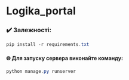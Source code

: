 # Logika_portal

### ✔️ Залежності:
```powershell
pip install -r requirements.txt
```

#### 🌐 Для запуску сервера виконайте команду:

```powershell
python manage.py runserver
```